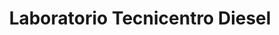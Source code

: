 ---
title: "Laboratorio Tecnicentro Diesel"
url: /chinandega/laboratorio-tecnicentro-diesel/
shop: Autowerkstatt
---